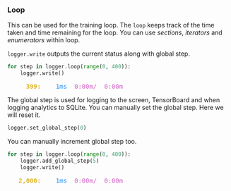 ### Loop

This can be used for the training loop.
The `loop` keeps track of the time taken and time remaining for the loop.
You can use *sections*, *iterators* and *enumerators* within loop.

`logger.write` outputs the current status along with global step.


```python
for step in logger.loop(range(0, 400)):
	logger.write()
```


<pre><strong><span style="color: #DDB62B">     399:  </span></strong>  <span style="color: #208FFB">1ms</span><span style="color: #D160C4">  0:00m/  0:00m  </span></pre>


The global step is used for logging to the screen, TensorBoard and when logging analytics to SQLite. You can manually set the global step. Here we will reset it.


```python
logger.set_global_step(0)
```

You can manually increment global step too.


```python
for step in logger.loop(range(0, 400)):
    logger.add_global_step(5)
    logger.write()
```


<pre><strong><span style="color: #DDB62B">   2,000:  </span></strong>  <span style="color: #208FFB">1ms</span><span style="color: #D160C4">  0:00m/  0:00m  </span></pre>
